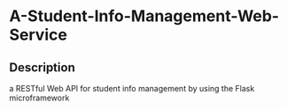 # A-Student-Info-Management-Web-Service
## Description
a RESTful Web API for student info management by using the Flask microframework

